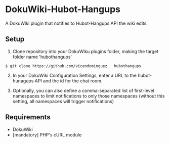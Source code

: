 # DokuWiki-Hubot-Hangups

A DokuWiki plugin that notifies to Hubot-Hangups API the wiki edits.

Setup
-----

1. Clone repository into your DokuWiku plugins folder, making the target folder name 'hubothangups'
```
$ git clone https://github.com/vicendominguez   hubothangups
```
2. In your DokuWiki Configuration Settings, enter a URL to the hubot-hunagups API and the id for the chat room.

3. Optionally, you can also define a comma-separated list of first-level namespaces to limit notifications to only those namespaces (without this setting, all namespaces will trigger notifications)


Requirements
------------

* DokuWiki
* [mandatory] PHP's cURL module
